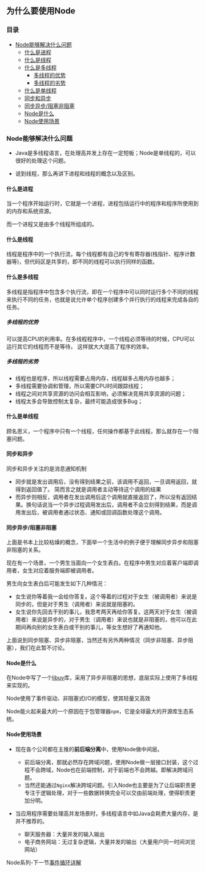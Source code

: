 ## 为什么要使用Node

### 目录

- [Node能够解决什么问题](#Node能够解决什么问题)
  - [什么是进程](#什么是进程)
  - [什么是线程](#什么是线程)
  - [什么是多线程](#什么是多线程)
    - [多线程的优势](#多线程的优势)
    - [多线程的劣势](#多线程的劣势)
  - [什么是单线程](#什么是单线程)
  - [同步和异步](#同步和异步)
  - [同步异步/阻塞非阻塞](#同步异步/阻塞非阻塞)
  - [Node是什么](#Node是什么)
  - [Node使用场景](#Node使用场景)

### Node能够解决什么问题

- Java是多线程语言，在处理高并发上存在一定短板；Node是单线程的，可以很好的处理这个问题。

- 说到线程，那么再讲下进程和线程的概念以及区别。

#### 什么是进程

当一个程序开始运行时，它就是一个进程，进程包括运行中的程序和程序所使用到的内存和系统资源。

而一个进程又是由多个线程所组成的。

#### 什么是线程

线程是程序中的一个执行流，每个线程都有自己的专有寄存器(栈指针、程序计数器等)，但代码区是共享的，即不同的线程可以执行同样的函数。

#### 什么是多线程

多线程是指程序中包含多个执行流，即在一个程序中可以同时运行多个不同的线程来执行不同的任务，也就是说允许单个程序创建多个并行执行的线程来完成各自的任务。

##### 多线程的优势

可以提高CPU的利用率。在多线程程序中，一个线程必须等待的时候，CPU可以运行其它的线程而不是等待，
这样就大大提高了程序的效率。 

##### 多线程的劣势

- 线程也是程序，所以线程需要占用内存，线程越多占用内存也越多； 
- 多线程需要协调和管理，所以需要CPU时间跟踪线程； 
- 线程之间对共享资源的访问会相互影响，必须解决竞用共享资源的问题；
- 线程太多会导致控制太复杂，最终可能造成很多Bug；

#### 什么是单线程

顾名思义，一个程序中只有一个线程，任何操作都基于此线程，那么就存在一个阻塞问题。

#### 同步和异步

同步和异步关注的是消息通知机制

- 同步就是发出调用后，没有得到结果之前，该调用不返回，一旦调用返回，就得到返回值了。 简而言之就是调用者主动等待这个调用的结果
- 而异步则相反，调用者在发出调用后这个调用就直接返回了，所以没有返回结果。换句话说当一个异步过程调用发出后，调用者不会立刻得到结果，而是调用发出后，被调用者通过状态、通知或回调函数处理这个调用。

#### 同步异步/阻塞非阻塞

上面是书本上比较枯燥的概念，下面举一个生活中的例子便于理解同步异步和阻塞非阻塞的关系。

现在有一个场景，一个男生当面向一个女生表白。在程序中男生对应着客户端即调用者，女生对应着服务端即被调用者。

男生向女生表白后可能发生如下几种情况：

- 女生说你等着我一会给你答复。这个等着的过程对于女生（被调用者）来说是同步的，但是对于男生（调用者）来说就是阻塞的。
- 女生说你先回去干别的事儿，我思考两天再给你答复。这两天对于女生（被调用者）来说是异步的，对于男生（调用者）来说也就是非阻塞的，他可以在此期间再向别的女生表白或干别的事儿，等女生想好了再通知他。

上面说到同步阻塞、异步非阻塞，当然还有另外两种情况（同步非阻塞、异步阻塞），我们在此暂不讨论。

#### Node是什么

在Node中写了一个[libuv](https://github.com/libuv/libuv)库，采用了异步非阻塞的思想，底层实际上使用了多线程来实现的。

Node使用了事件驱动、非阻塞式I/O的模型，使其轻量又高效

Node能火起来最大的一个原因在于包管理器`npm`，它是全球最大的开源库生态系统。

#### Node使用场景

- 现在各个公司都在主推的**前后端分离**中，使用Node做中间层。
  - 前后端分离，那就必然存在跨域问题，使用Node做一层接口封装，这个过程不会跨域，Node也在前端控制，对于前端也不会跨越。即解决跨域问题。
  - 当然还能通过`Nginx`解决跨域问题。引入Node也主要是为了让后端职责更专注于逻辑处理，对于一些数据转换完全可以交由前端处理，使得职责更加分明。

- 当应用程序需要处理高并发场景时，多线程语言中如Java会耗费大量内存，是并不推荐的。
  - 聊天服务器：大量并发的输入输出
  - 电子商务网站：无过复杂逻辑，大量并发的输出（大量用户同一时间浏览网站）

Node系列-下一节[事件循环详解](./eventLoop.md)

